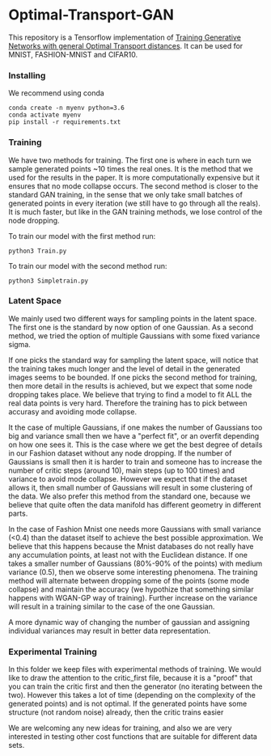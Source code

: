 # Optimal-Transport-GAN

This repository is a Tensorflow implementation of [Training Generative Networks with general Optimal Transport distances](https://arxiv.org/abs/1910.00535). It can be used for MNIST, FASHION-MNIST and CIFAR10.


### Installing

We recommend using conda
```
conda create -n myenv python=3.6
conda activate myenv
pip install -r requirements.txt
```

### Training
We have two methods for training. The first one is where in each turn we
sample generated points ~10 times the real ones. It is the method that we 
used for the results in the paper. It is more computationally expensive but it ensures 
that no mode collapse occurs. The second method is closer to the standard 
GAN training, in the sense that we only take small batches of generated 
points in every iteration (we still have to go through all the reals).
It is much faster, but like in the GAN training methods, we lose control
of the node dropping.

To train our model with the first method run:
```
python3 Train.py
```

To train our model with the second method run:
```
python3 Simpletrain.py
```

### Latent Space
We mainly used two different ways for sampling points in the latent 
space. The first one is the standard by now option of one Gaussian. As a 
second method, we tried the option of multiple Gaussians  with some 
fixed variance sigma. 

If one picks the standard way for sampling the latent space, will notice that
the training takes much longer and the level of detail in the generated images
seems to be bounded. If one picks the second method for training, then more 
detail in the results is achieved, but we expect that some node dropping takes
place. We believe that trying to find a model to fit ALL the real data points is 
very hard. Therefore the training has to pick between accurasy and avoiding 
mode collapse. 

It the case of multiple Gaussians, if  one makes the number of Gaussians 
too big and  variance small then we have a "perfect fit", or an overfit depending on 
how one sees it. This is the case where we get the best degree of 
details in our Fashion dataset without any node dropping. 
If the number of Gaussians is small then 
it is harder to train and someone has to increase the number of critic 
steps (around 10), main steps (up to 100 times) and variance to avoid 
mode collapse. However we expect that if the dataset allows it, then 
small number of Gaussians will result in some clustering of the data. 
We also prefer this method from the standard one, because we believe 
that quite often the data manifold has different  geometry in different parts.


In the case of Fashion Mnist one needs more Gaussians with small variance (<0.4)
than the dataset itself to achieve the best possible approximation. 
We believe that this happens because the Mnist databases do not really 
have any accumulation points, at least not with the Euclidean distance. 
If one takes a smaller number of Gaussians (80%-90% of the points) with medium 
variance (0.5), then we observe some interesting phenomena. The training 
method will alternate between dropping some of the points (some mode collapse) 
and  maintain the accuracy (we hypothize that something similar happens with
WGAN-GP way of training). Further increase on the variance will result in a
training similar to the case of the one Gaussian. 

A more dynamic way of changing the number of gaussian and assigning 
individual variances may result in better data representation.

### Experimental Training

In this folder we keep files with experimental methods of training.
We would like to draw the attention to the critic_first file, because it 
is a "proof" that you can train the critic first and then the generator 
(no iterating between the two). However this takes a lot of time (depending
 on the complexity of the generated points) and is  not optimal. If the
 generated points have some structure (not random noise) already,
 then the critic trains easier
 
 We are welcoming any new ideas for training, and also we are very 
 interested in testing other cost functions that are suitable for different
 data sets.